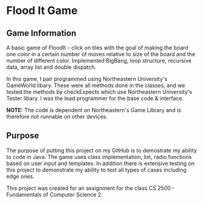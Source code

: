 # Flood It Game

## Game Information
A basic game of FloodIt - click on tiles with the goal of making the board one color in a certain number of moves relative to size of the board and the number of different color. Implemented BigBang, loop structure, recursive data, array list and double dispatch. 

In this game, I pair programmed using Northeastern University's GameWorld libary. These were all methods done in the classes, and we tested the methods by checkExpects which use Northeastern University's Tester libary. I was the lead programmer for the base code & interface.

**NOTE:** The code is dependent on Northeastern's Game Library and is therefore not runnable on other devices. 

## Purpose

The purpose of putting this project on my GitHub is to demostrate my ability to code in Java. The game uses class implementation, list, radio functions based on user input and templates. In addition there is extensive testing on this project to demonstrate my ability to test all types of cases including edge ones. 

This project was created for an assignment for the class CS 2500 - Fundamentals of Computer Science 2.
